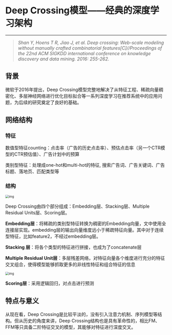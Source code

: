# Deep Crossing模型——经典的深度学习架构

---

> *Shan Y, Hoens T R, Jiao J, et al. Deep crossing: Web-scale modeling without manually crafted combinatorial features[C]//Proceedings of the 22nd ACM SIGKDD international conference on knowledge discovery and data mining. 2016: 255-262.*

## 背景

微软于2016年提出，Deep Crossing模型完整地解决了从特征工程、稀疏向量稠密化、多层神经网络进行优化目标拟合等一系列深度学习在推荐系统中的应用问题，为后续的研究奠定了良好的基础。

## 网络结构

### 特征

数值型特征counting：点击率（广告的历史点击率）、预估点击率（另一个CTR模型的CTR预估值）、广告计划中的预算

类别型特征：处理成one-hot和multi-hot的特征, 搜索广告词、广告关键词、广告标题、落地页、匹配类型等

### 结构

<img src="https://blog-1252832257.cos.ap-shanghai.myqcloud.com/aHR0cHM6Ly9tbWJpei5xcGljLmNuL21tYml6X3BuZy9xUDhKUm5XNlQzb0lpYnAxNEFycWlhb3ZRSjlnMUw0Z2VKbWpOU1RpYmh6TDNWaWFBZ2h4aWJPbjlUVFpiNlZ4b1F4dmQxT25DS2VUY2thbmhQalB3UkJWTmZ3LzY0MA" alt="img" style="zoom:67%;" />

Deep Crossing由四个部分组成：Embedding层、Stacking层、Multiple Residual Units层、Scoring层。



**Embedding层**：将稀疏的类别型特征转换为稠密的Embedding向量，文中使用全连接层实现。embedding层的输出向量维度远小于稀疏特征向量。其中对于连续型特征，比如feature2，不经过embedding层。

**Stacking 层**：将各个类型的特征进行拼接，也成为了concatenate层

**Multiple Residual Unit层**：多层残差网络，对特征向量各个维度进行充分的特征交叉组合，使得模型能够抓取更多的非线性特征和组合特征的信息

<img src="https://blog-1252832257.cos.ap-shanghai.myqcloud.com/aHR0cHM6Ly9tbWJpei5xcGljLmNuL21tYml6X3BuZy9xUDhKUm5XNlQzb0lpYnAxNEFycWlhb3ZRSjlnMUw0Z2VKZWdnZERLblI1a0NrejIxVGhEc3M2V2JEZTlRZFFmb2liTjFDcmtRVGljd0hQSnYzdUtOd3EwU3cvNjQw" alt="img" style="zoom:67%;" />

**Scoring层**：采用逻辑回归，对点击进行预测

## 特点与意义

从现在看，Deep Crossing是比较平淡的，没有引入注意力机制、序列模型等结构。但从历史的角度来讲，Deep Crossing结构也是具有革命性的，相比FM、FFM等只具备二阶特征交叉的模型，其能够对特征进行深度交叉。


